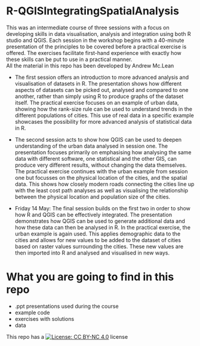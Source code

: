 # R-QGISIntegratingSpatialAnalysis

This was an intermediate course of three sessions with a focus on developing skills in data visualisation, analysis and integration using both R studio and QGIS. Each session in the workshop begins with a 40-minute presentation of the principles to be covered before a practical exercise is offered. The exercises facilitate first-hand experience with exactly how these skills can be put to use in a practical manner.  
All the material in this repo has been developed by Andrew Mc.Lean

- The first session offers an introduction to more advanced analysis and visualisation of datasets in R. The presentation shows how different aspects of datasets can be picked out, analysed and compared to one another, rather than simply using R to produce graphs of the dataset itself. The practical exercise focuses on an example of urban data, showing how the rank-size rule can be used to understand trends in the different populations of cities. This use of real data in a specific example showcases the possibility for more advanced analysis of statistical data in R. 

- The second session acts to show how QGIS can be used to deepen understanding of the urban data analysed in session one. The presentation focuses primarily on emphasising how analysing the same data with different software, one statistical and the other GIS, can produce very different results, without changing the data themselves. The practical exercise continues with the urban example from session one but focusses on the physical location of the cities, and the spatial data. This shows how closely modern roads connecting the cities line up with the least cost path analyses as well as visualising the relationship between the physical location and population size of the cities.  

- Friday 14 May: The final session builds on the first two in order to show how R and QGIS can be effectively integrated. The presentation demonstrates how QGIS can be used to generate additional data and how these data can then be analysed in R. In the practical exercise, the urban example is again used. This applies demographic data to the cities and allows for new values to be added to the dataset of cities based on raster values surrounding the cities. These new values are then imported into R and analysed and visualised in new ways.   


# What you are going to find in this repo
-  .ppt presentations used during the course
-  example code
-  exercises with solutions
-  data


This repo has a [![License: CC BY-NC 4.0](https://licensebuttons.net/l/by-nc/4.0/80x15.png)](https://creativecommons.org/licenses/by-nc/4.0/) license

